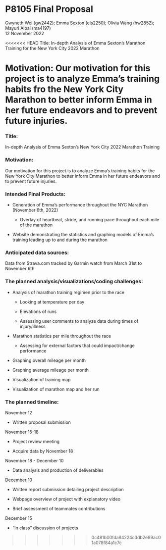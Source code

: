 P8105 Final Proposal
================
Gwyneth Wei (gw2442); Emma Sexton (els2250); Olivia Wang (hw2852);
Mayuri Albal (ma4197) <br>
12 November 2022

<<<<<<< HEAD
Title: In-depth Analysis of Emma Sexton’s Marathon Training for the New
York City 2022 Marathon

Motivation: Our motivation for this project is to analyze Emma’s
training habits fro the New York City Marathon to better inform Emma in
her future endeavors and to prevent future injuries.
=======
### **Title**:

In-depth Analysis of Emma Sexton’s New York City 2022 Marathon Training

### **Motivation**:

Our motivation for this project is to analyze Emma’s training habits for
the New York City Marathon to better inform Emma in her future endeavors
and to prevent future injuries.

### **Intended Final Products**:

-   Generation of Emma’s performance throughout the NYC Marathon
    (November 6th, 2022)

    -   Overlay of heartbeat, stride, and running pace throughout each
        mile of the marathon

-   Website demonstrating the statistics and graphing models of Emma’s
    training leading up to and during the marathon

### **Anticipated data sources**:

Data from Strava.com tracked by Garmin watch from March 31st to November
6th

### **The planned analysis/visualizations/coding challenges**:

-   Analysis of marathon training regimen prior to the race

    -   Looking at temperature per day

    -   Elevations of runs

    -   Assessing user comments to analyze data during times of
        injury/illness

-   Marathon statistics per mile throughout the race

    -   Assessing for external factors that could impact/change
        performance

-   Graphing overall mileage per month

-   Graphing average mileage per month

-   Visualization of training map

-   Visualization of marathon map and her run

### **The planned timeline**:

November 12

-   Written proposal submission

November 15-18

-   Project review meeting

-   Acquire data by November 18

November 18 - December 10

-   Data analysis and production of deliverables

December 10

-   Written report submission detailing project description

-   Webpage overview of project with explanatory video

-   Brief assessment of teammates contributions

December 15

-   “In class” discussion of projects
>>>>>>> 0c481b00fda84224cddb2e89ac01a078f84a1c7c
